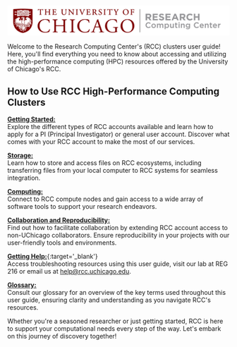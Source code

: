 <p align='center'>
<img src='img/rcc_logo.png'
width='650'
alt='Research Computing Center logo'/>
</p>
Welcome to the Research Computing Center's (RCC) clusters user guide! Here, you'll find everything you need to know about accessing and utilizing the high-performance computing (HPC) resources offered by the University of Chicago's RCC.

## How to Use RCC High-Performance Computing Clusters 

[**Getting Started:**](101/accounts.md)  
Explore the different types of RCC accounts available and learn how to apply for a PI (Principal Investigator) or general user account. Discover what comes with your RCC account to make the most of our services. 

[**Storage:**](storage/main.md)      
Learn how to store and access files on RCC ecosystems, including transferring files from your local computer to RCC systems for seamless integration.

[**Computing:**](101/ecosystems.md)   
Connect to RCC compute nodes and gain access to a wide array of software tools to support your research endeavors.

[**Collaboration and Reproducibility:**](101/connecting.md)   
Find out how to facilitate collaboration by extending RCC account access to non-UChicago collaborators. Ensure reproducibility in your projects with our user-friendly tools and environments.

[**Getting Help:**](https://rcc.uchicago.edu/support-and-services/consulting-and-technical-support){:target='_blank'}  
Access troubleshooting resources using this user guide, visit our lab at REG 216 or email us at help@rcc.uchicago.edu. 

[**Glossary:**](101/glossary.md)  
Consult our glossary for an overview of the key terms used throughout this user guide, ensuring clarity and understanding as you navigate RCC's resources. 

Whether you're a seasoned researcher or just getting started, RCC is here to support your computational needs every step of the way. Let's embark on this journey of discovery together! 
